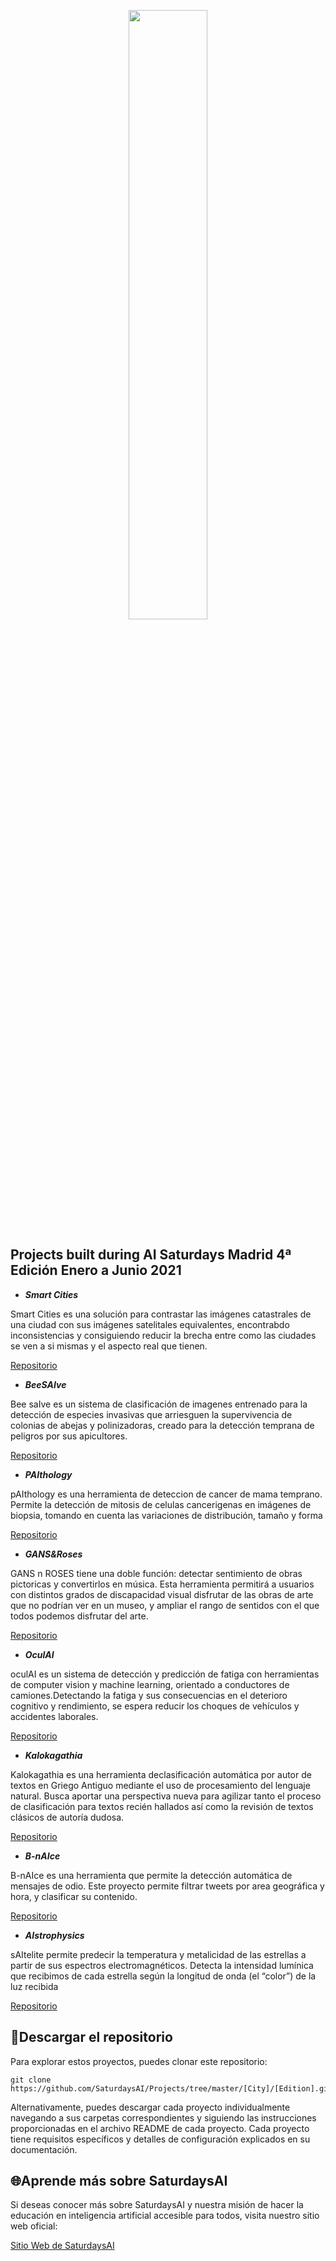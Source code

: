 <p align="center"><img width="50%" src="https://saturdaysai.github.io/saturdaysai/images/logo.png" /></p>

## Projects built during AI Saturdays Madrid 4ª Edición Enero a Junio 2021

+ ***Smart Cities***

Smart Cities es una solución para contrastar las imágenes catastrales de una ciudad con sus imágenes satelitales equivalentes, encontrabdo inconsistencias y consiguiendo reducir la brecha entre como las ciudades se ven a si mismas y el aspecto real que tienen. 

[Repositorio](https://github.com/Jango-ai/brain-controlled-game)

+ ***BeeSAIve***

Bee saIve es un sistema de clasificación de imagenes entrenado para la detección de especies invasivas que arriesguen la supervivencia de colonias de abejas y polinizadoras, creado para la detección temprana de peligros por sus apicultores.

[Repositorio](https://github.com/tuky-g/BeesAIve)

+ ***PAIthology***

pAIthology es una herramienta  de deteccion de cancer de mama temprano. Permite la detección de mitosis de celulas cancerigenas en imágenes de biopsia, tomando en cuenta las variaciones de distribución, tamaño y forma

[Repositorio](https://github.com/atinrov/PAIthology)

+ ***GANS&Roses***

GANS n ROSES tiene una doble función: detectar sentimiento de obras pictoricas y convertirlos en música. Esta herramienta permitirá a usuarios con distintos grados de discapacidad visual disfrutar de las obras de arte que no podrían ver en un museo, y ampliar el rango de sentidos con el que todos podemos disfrutar del arte.

[Repositorio](https://github.com/GANs-N-Roses)

+ ***OculAI***

oculAI es un sistema de detección y predicción de fatiga con herramientas de computer vision y machine learning, orientado a conductores de camiones.Detectando la fatiga y sus consecuencias en el deterioro cognitivo y rendimiento, se espera reducir los choques de vehículos y accidentes laborales.

[Repositorio](https://github.com/conneyml/oculAI)

+ ***Kalokagathia***

Kalokagathia es una herramienta declasificación automática por autor de textos en Griego Antiguo mediante el uso de procesamiento del lenguaje natural. Busca aportar una perspectiva nueva para agilizar tanto el proceso de clasificación para textos recién hallados así como la revisión de textos clásicos de autoría dudosa.

[Repositorio](https://github.com/DavidLeirado/KalokagathIA)

+ ***B-nAIce***

B-nAIce es una herramienta que permite la detección automática de mensajes de odio. Este proyecto permite filtrar tweets por area geográfica y hora, y clasificar su contenido.

[Repositorio](https://github.com/b-nAIce/hate_blockers_project)

+ ***AIstrophysics***

sAItelite permite predecir la temperatura y metalicidad de las estrellas a partir de sus espectros electromagnéticos. Detecta la intensidad lumínica que recibimos de cada estrella según la longitud de onda (el “color”) de la luz recibida

[Repositorio](https://github.com/guillermoayllon/AIstrophysics)

## 💾Descargar el repositorio

Para explorar estos proyectos, puedes clonar este repositorio:
```
git clone https://github.com/SaturdaysAI/Projects/tree/master/[City]/[Edition].git
```
Alternativamente, puedes descargar cada proyecto individualmente navegando a sus carpetas correspondientes y siguiendo las instrucciones proporcionadas en el archivo README de cada proyecto.
Cada proyecto tiene requisitos específicos y detalles de configuración explicados en su documentación.

## 🌐Aprende más sobre SaturdaysAI

Si deseas conocer más sobre SaturdaysAI y nuestra misión de hacer la educación en inteligencia artificial accesible para todos, visita nuestro sitio web oficial:

[Sitio Web de SaturdaysAI](https://saturdays.ai/)

